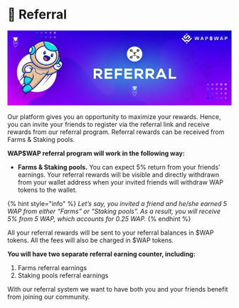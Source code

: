 # 👥 Referral

![](.gitbook/assets/Referral.jpg)

Our platform gives you an opportunity to maximize your rewards. Hence, you can invite your friends to register via the referral link and receive rewards from our referral program. Referral rewards can be received from Farms & Staking pools.

**WAP$WAP referral program will work in the following way:**

* **Farms & Staking pools.** You can expect 5% return from your friends' earnings. Your referral rewards will be visible and directly withdrawn from your wallet address when your invited friends will withdraw WAP tokens to the wallet.

{% hint style="info" %}
_Let’s say, you invited a friend and he/she earned 5 WAP from either “Farms” or “Staking pools”. As a result, you will receive 5% from 5 WAP, which accounts for 0.25 WAP._
{% endhint %}

All your referral rewards will be sent to your referral balances in $WAP tokens. All the fees will also be charged in $WAP tokens.

**You will have two separate referral earning counter, including:**

1. Farms referral earnings&#x20;
2. Staking pools referral earnings

With our referral system we want to have both you and your friends benefit from joining our community.
